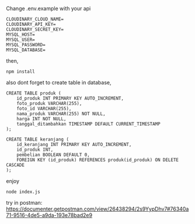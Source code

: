 Change .env.example with your api
```
CLOUDINARY_CLOUD_NAME=
CLOUDINARY_API_KEY=
CLOUDINARY_SECRET_KEY=
MYSQL_HOST=
MYSQL_USER=
MYSQL_PASSWORD=
MYSQL_DATABASE=
```

then,
```
npm install
```

also dont forget to create table in database,
```
CREATE TABLE produk (
    id_produk INT PRIMARY KEY AUTO_INCREMENT,
    foto_produk VARCHAR(255),
    foto_id VARCHAR(255),
    nama_produk VARCHAR(255) NOT NULL,
    harga INT NOT NULL,
    tanggal_ditambahkan TIMESTAMP DEFAULT CURRENT_TIMESTAMP
);

CREATE TABLE keranjang (
    id_keranjang INT PRIMARY KEY AUTO_INCREMENT,
    id_produk INT,
    pembelian BOOLEAN DEFAULT 0,
    FOREIGN KEY (id_produk) REFERENCES produk(id_produk) ON DELETE CASCADE
);
```

enjoy
```
node index.js
```

try in postman:
https://documenter.getpostman.com/view/26438294/2s9YypDhv7#76340a71-9516-4de5-a9da-193e78bad2e9